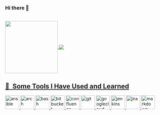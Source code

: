### Hi there 👋
</br>

<div>
  <a href="https://github.com/eagrundy">
   <img align="center" height="170" src="https://github-readme-stats.vercel.app/api/top-langs/?username=I-am-water&layout=compact&langs_count=16&theme=dracula"/>
  <img align="center" src="https://github-readme-stats.vercel.app/api?username=I-am-water&show_icons=true&theme=dracula&include_all_commits=true&count_private=true&hide=issues"/>
</div>

<h2> 🚀 &nbsp;Some Tools I Have Used and Learned</h2>
<p align="left">
<img src="https://cdn.jsdelivr.net/gh/devicons/devicon@latest/icons/ansible/ansible-original-wordmark.svg" alt="ansible" width="45" height="45"/>
<img src="https://cdn.jsdelivr.net/gh/devicons/devicon@latest/icons/archlinux/archlinux-plain-wordmark.svg" alt="arch" width="45" height="45"/>
<img src="https://cdn.jsdelivr.net/gh/devicons/devicon@latest/icons/bash/bash-original.svg" alt="bash" width="45" height="45"/>
<img src="https://cdn.jsdelivr.net/gh/devicons/devicon@latest/icons/bitbucket/bitbucket-original.svg" alt="bitbucket" width="45" height="45" />
<img src="https://cdn.jsdelivr.net/gh/devicons/devicon@latest/icons/confluence/confluence-original.svg" alt="confluence" width="45" height="45" />
<img src="https://cdn.jsdelivr.net/gh/devicons/devicon@latest/icons/git/git-original-wordmark.svg" alt="git" width="45" height="45"/>
<img src="https://cdn.jsdelivr.net/gh/devicons/devicon@latest/icons/googlecloud/googlecloud-original.svg" alt="googlecloud" width="45" height="45" />
<img src="https://cdn.jsdelivr.net/gh/devicons/devicon@latest/icons/jenkins/jenkins-original.svg" alt="jenkins" width="45" height="45"/>
<img src="https://cdn.jsdelivr.net/gh/devicons/devicon@latest/icons/jira/jira-original-wordmark.svg" alt="jira" width="45" height="45" />
<img src="https://cdn.jsdelivr.net/gh/devicons/devicon@latest/icons/markdown/markdown-original.svg" alt="markdown" width="45" height="45" />
</p>
